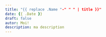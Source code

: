 ```yaml
---
title: "{{ replace .Name "-" " " | title }}"
date: {{ .Date }}
draft: false
autor: Moi!
description: ma description
---
```

